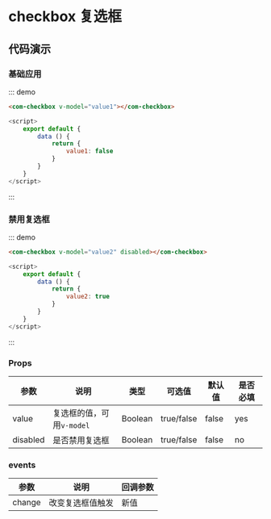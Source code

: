 # checkbox 复选框

## 代码演示

<script>
    export default {
        data () {
            return {
                value1: false,
                value2: true
            }
        }
    }
</script>

### 基础应用
::: demo
```html
<com-checkbox v-model="value1"></com-checkbox>
```
```js
<script>
    export default {
        data () {
            return {
                value1: false
            }
        }
    }
</script>
```
:::

### 禁用复选框

::: demo
```html
<com-checkbox v-model="value2" disabled></com-checkbox>
```
```js
<script>
    export default {
        data () {
            return {
                value2: true
            }
        }
    }
</script>
```
:::

### Props

| 参数 | 说明 | 类型 | 可选值 | 默认值 | 是否必填 |
| ---- | -------------- | ------ |------- | -------- | --- |
| value | 复选框的值，可用`v-model` | Boolean | true/false | false | yes |
| disabled | 是否禁用复选框 | Boolean | true/false | false | no |

### events
| 参数 | 说明 | 回调参数 |
| ---- | -------------- | ------ |
| change | 改变复选框值触发 | 新值 |